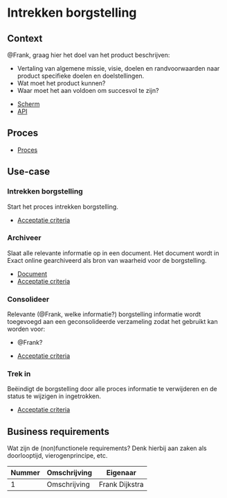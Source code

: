 # Intrekken borgstelling

## Context

@Frank, graag hier het doel van het product beschrijven:

* Vertaling van algemene missie, visie, doelen en randvoorwaarden naar product specifieke doelen en doelstellingen.
* Wat moet het product kunnen?
* Waar moet het aan voldoen om succesvol te zijn?

<!-- einde -->

* [Scherm](product.user-task.yml)
* [API](product.openapi.yml)

## Proces

* [Proces](proces.bpmn)

## Use-case

### Intrekken borgstelling

Start het proces intrekken borgstelling.

* [Acceptatie criteria](intrekken-borgstelling.feature)

### Archiveer

Slaat alle relevante informatie op in een document. Het document wordt in Exact online gearchiveerd als bron van waarheid voor de borgstelling.

* [Document](bevestging.message.md)
* [Acceptatie criteria](../beeindiging-borgstelling/archiveer.feature)

### Consolideer

Relevante (@Frank, welke informatie?) borgstelling informatie wordt toegevoegd aan een geconsolideerde verzameling zodat het gebruikt kan worden voor:

* @Frank?

<!-- einde -->

* [Acceptatie criteria](../beeindiging-borgstelling/consolideer.feature)

### Trek in

Beëindigt de borgstelling door alle proces informatie te verwijderen en de status te wijzigen in ingetrokken.

* [Acceptatie criteria](trek-in.feature)

## Business requirements

Wat zijn de (non)functionele requirements? Denk hierbij aan zaken als doorlooptijd, vierogenprincipe, etc.

| Nummer | Omschrijving                         | Eigenaar                  |
| -------| ------------------------------------ | ------------------------- |
| 1      | Omschrijving                         | Frank Dijkstra            |